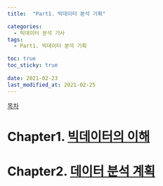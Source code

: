 ```yaml
---
title:  "Part1. 빅데이터 분석 기획"

categories:
  - 빅데이터 분석 기사
tags:
  - Part1. 빅데이터 분석 기획

toc: true
toc_sticky: true
 
date: 2021-02-23
last_modified_at: 2021-02-25
---
```


[목차]()

# Chapter1. [빅데이터의 이해]()

# Chapter2. [데이터 분석 계획]()